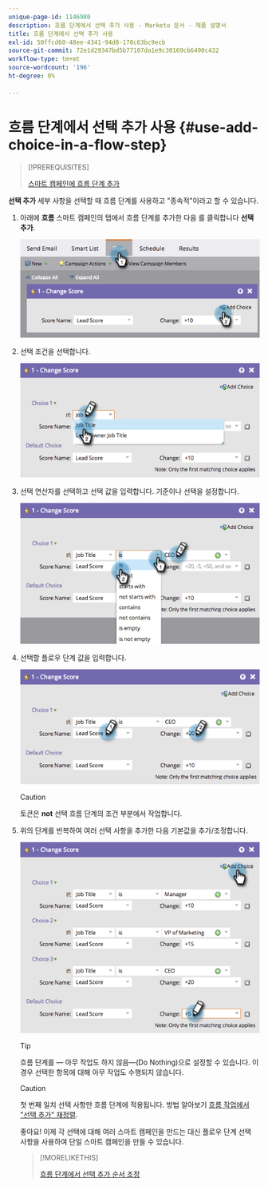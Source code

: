 ```yaml
---
unique-page-id: 1146980
description: 흐름 단계에서 선택 추가 사용 - Marketo 문서 - 제품 설명서
title: 흐름 단계에서 선택 추가 사용
exl-id: 50ffcd60-48ee-4341-94d8-170c63bc9ecb
source-git-commit: 72e1d29347bd5b77107da1e9c30169cb6490c432
workflow-type: tm+mt
source-wordcount: '196'
ht-degree: 0%

---
```


# 흐름 단계에서 선택 추가 사용 {#use-add-choice-in-a-flow-step}

>[!PREREQUISITES]
>
>[스마트 캠페인에 흐름 단계 추가](/help/marketo/product-docs/core-marketo-concepts/smart-campaigns/flow-actions/add-a-flow-step-to-a-smart-campaign.md)

**선택 추가** 세부 사항을 선택할 때 흐름 단계를 사용하고 &quot;종속적&quot;이라고 할 수 있습니다.

1. 아래에 **흐름** 스마트 캠페인의 탭에서 흐름 단계를 추가한 다음 를 클릭합니다 **선택 추가**.

   ![](assets/image2014-9-22-11-3a58-3a20.png)

1. 선택 조건을 선택합니다.

   ![](assets/image2014-9-22-11-3a58-3a50.png)

1. 선택 연산자를 선택하고 선택 값을 입력합니다. 기준이나 선택을 설정합니다.

   ![](assets/image2014-9-22-11-3a58-3a54.png)

1. 선택할 플로우 단계 값을 입력합니다.

   ![](assets/image2014-9-22-11-3a58-3a57.png)

   >[!CAUTION]
   >
   >토큰은 **not** 선택 흐름 단계의 조건 부분에서 작업합니다.

1. 위의 단계를 반복하여 여러 선택 사항을 추가한 다음 기본값을 추가/조정합니다.

   ![](assets/image2014-9-22-11-3a58-3a59.png)

   >[!TIP]
   >
   >흐름 단계를 — 아무 작업도 하지 않음—(Do Nothing)으로 설정할 수 있습니다. 이 경우 선택한 항목에 대해 아무 작업도 수행되지 않습니다.

   >[!CAUTION]
   >
   >첫 번째 일치 선택 사항만 흐름 단계에 적용됩니다. 방법 알아보기  [흐름 작업에서 &quot;선택 추가&quot; 재정렬](/help/marketo/product-docs/core-marketo-concepts/smart-campaigns/flow-actions/reorder-add-choice-in-a-flow-step.md).

   좋아요! 이제 각 선택에 대해 여러 스마트 캠페인을 만드는 대신 플로우 단계 선택 사항을 사용하여 단일 스마트 캠페인을 만들 수 있습니다.

   >[!MORELIKETHIS]
   >
   >[흐름 단계에서 선택 추가 순서 조정](/help/marketo/product-docs/core-marketo-concepts/smart-campaigns/flow-actions/reorder-add-choice-in-a-flow-step.md)
